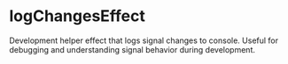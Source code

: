 # logChangesEffect

Development helper effect that logs signal changes to console. Useful for debugging and understanding signal behavior during development.
